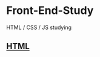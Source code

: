 # Front-End-Study
HTML / CSS / JS studying

## [HTML](https://github.com/iieunji023/Front-End-Study/blob/main/HTMLBasic.md)
